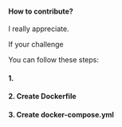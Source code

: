 #### How to contribute?

I really appreciate.

If your challenge 

You can follow these steps:

#### 1. 
#### 2. Create Dockerfile
#### 3. Create docker-compose.yml

